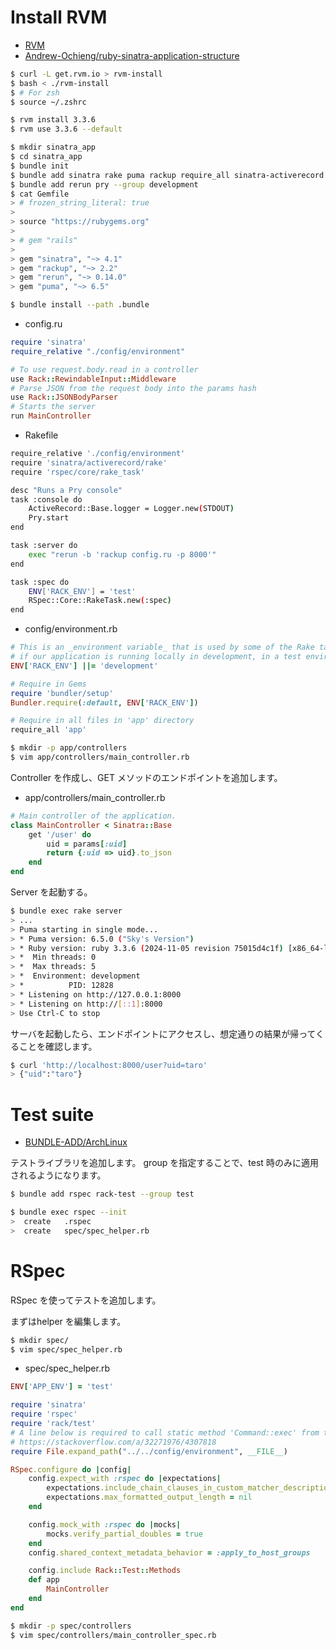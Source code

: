 # Install RVM

* [RVM](https://wiki.archlinux.org/title/RVM)
* [Andrew-Ochieng/ruby-sinatra-application-structure](https://github.com/Andrew-Ochieng/ruby-sinatra-application-structure)

```bash
$ curl -L get.rvm.io > rvm-install
$ bash < ./rvm-install
$ # For zsh
$ source ~/.zshrc
```

```bash
$ rvm install 3.3.6
$ rvm use 3.3.6 --default
```

```bash
$ mkdir sinatra_app
$ cd sinatra_app
$ bundle init
$ bundle add sinatra rake puma rackup require_all sinatra-activerecord rack-contrib
$ bundle add rerun pry --group development
$ cat Gemfile
> # frozen_string_literal: true
> 
> source "https://rubygems.org"
> 
> # gem "rails"
> 
> gem "sinatra", "~> 4.1"
> gem "rackup", "~> 2.2"
> gem "rerun", "~> 0.14.0"
> gem "puma", "~> 6.5"

$ bundle install --path .bundle
```

* config.ru
```ruby
require 'sinatra'
require_relative "./config/environment"

# To use request.body.read in a controller
use Rack::RewindableInput::Middleware
# Parse JSON from the request body into the params hash
use Rack::JSONBodyParser
# Starts the server
run MainController
```

* Rakefile
```bash
require_relative './config/environment'
require 'sinatra/activerecord/rake'
require 'rspec/core/rake_task'

desc "Runs a Pry console"
task :console do
    ActiveRecord::Base.logger = Logger.new(STDOUT)
    Pry.start
end

task :server do
    exec "rerun -b 'rackup config.ru -p 8000'"
end

task :spec do
    ENV['RACK_ENV'] = 'test'
    RSpec::Core::RakeTask.new(:spec)
end
```

* config/environment.rb
```ruby
# This is an _environment variable_ that is used by some of the Rake tasks to determine
# if our application is running locally in development, in a test environment, or in production
ENV['RACK_ENV'] ||= 'development'

# Require in Gems
require 'bundler/setup'
Bundler.require(:default, ENV['RACK_ENV'])

# Require in all files in 'app' directory
require_all 'app'
```

```bash
$ mkdir -p app/controllers
$ vim app/controllers/main_controller.rb
```

Controller を作成し、GET メソッドのエンドポイントを追加します。

* app/controllers/main_controller.rb
```ruby
# Main controller of the application.
class MainController < Sinatra::Base
    get '/user' do
        uid = params[:uid]
        return {:uid => uid}.to_json
    end
end
```

Server を起動する。

```bash
$ bundle exec rake server
> ...
> Puma starting in single mode...
> * Puma version: 6.5.0 ("Sky's Version")
> * Ruby version: ruby 3.3.6 (2024-11-05 revision 75015d4c1f) [x86_64-linux]
> *  Min threads: 0
> *  Max threads: 5
> *  Environment: development
> *          PID: 12828
> * Listening on http://127.0.0.1:8000
> * Listening on http://[::1]:8000
> Use Ctrl-C to stop
```

サーバを起動したら、エンドポイントにアクセスし、想定通りの結果が帰ってくることを確認します。

```bash
$ curl 'http://localhost:8000/user?uid=taro'
> {"uid":"taro"}
```

# Test suite
* [BUNDLE-ADD/ArchLinux](https://man.archlinux.org/man/bundle-add.1.en)

テストライブラリを追加します。
group を指定することで、test 時のみに適用されるようになります。

```bash
$ bundle add rspec rack-test --group test
```

```bash
$ bundle exec rspec --init
>  create   .rspec
>  create   spec/spec_helper.rb
```

# RSpec
RSpec を使ってテストを追加します。

まずはhelper を編集します。

```bash
$ mkdir spec/
$ vim spec/spec_helper.rb
```

* spec/spec_helper.rb
```ruby
ENV['APP_ENV'] = 'test'

require 'sinatra'
require 'rspec'
require 'rack/test'
# A line below is required to call static method 'Command::exec' from the test codes.
# https://stackoverflow.com/a/32271976/4307818
require File.expand_path("../../config/environment", __FILE__)

RSpec.configure do |config|
    config.expect_with :rspec do |expectations|
        expectations.include_chain_clauses_in_custom_matcher_descriptions = true
        expectations.max_formatted_output_length = nil
    end

    config.mock_with :rspec do |mocks|
        mocks.verify_partial_doubles = true
    end
    config.shared_context_metadata_behavior = :apply_to_host_groups

    config.include Rack::Test::Methods
    def app
        MainController
    end
end
```

```bash
$ mkdir -p spec/controllers
$ vim spec/controllers/main_controller_spec.rb
```

